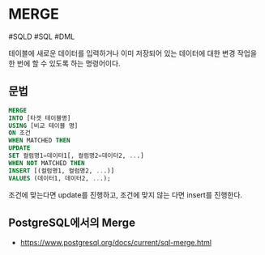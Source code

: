 # MERGE

#SQLD #SQL #DML 

테이블에 새로운 데이터를 입력하거나 이미 저장되어 있는 데이터에 대한 변경 작업을 한 번에 할 수 있도록 하는 명령어이다.

## 문법

```SQL
MERGE
INTO [타겟 테이블명]
USING [비교 테이블 명]
ON 조건
WHEN MATCHED THEN
UPDATE
SET 컬럼명1=데이터1[, 컬럼명2=데이터2, ...]
WHEN NOT MATCHED THEN
INSERT [(컬럼명1, 컬럼명2, ...)]
VALUES (데이터1, 데이터2, ...);
```

조건에 맞는다면 update를 진행하고, 조건에 맞지 않는 다면 insert를 진행한다.

## PostgreSQL에서의 Merge

- <https://www.postgresql.org/docs/current/sql-merge.html>
